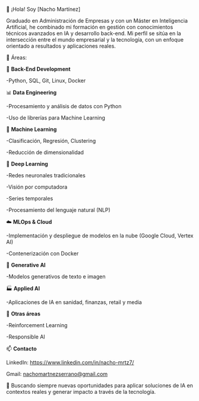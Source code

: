 👋 ¡Hola! Soy [Nacho Martínez]

Graduado en Administración de Empresas y con un Máster en Inteligencia Artificial, he combinado mi formación en gestión con conocimientos técnicos avanzados en IA y desarrollo back-end. Mi perfil se sitúa en la intersección entre el mundo empresarial y la tecnología, con un enfoque orientado a resultados y aplicaciones reales.

🚀 Áreas:


🔧 **Back-End Development**

-Python, SQL, Git, Linux, Docker


📊 **Data Engineering**

-Procesamiento y análisis de datos con Python

-Uso de librerías para Machine Learning


🤖 **Machine Learning**

-Clasificación, Regresión, Clustering

-Reducción de dimensionalidad


🧠 **Deep Learning**

-Redes neuronales tradicionales

-Visión por computadora

-Series temporales

-Procesamiento del lenguaje natural (NLP)


☁️ **MLOps & Cloud**

-Implementación y despliegue de modelos en la nube (Google Cloud, Vertex AI)

-Contenerización con Docker


🎨 **Generative AI**

-Modelos generativos de texto e imagen


🏭 **Applied AI**

-Aplicaciones de IA en sanidad, finanzas, retail y media


🎯 **Otras áreas**

-Reinforcement Learning

-Responsible AI


📫 **Contacto**

LinkedIn: https://www.linkedin.com/in/nacho-mrtz7/

Gmail: nachomartnezserrano@gmail.com


🧩 Buscando siempre nuevas oportunidades para aplicar soluciones de IA en contextos reales y generar impacto a través de la tecnología.


